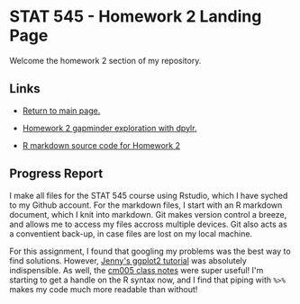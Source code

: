 STAT 545 - Homework 2 Landing Page
==============================

Welcome the homework 2 section of my repository.

## Links

- [Return to main page.](https://github.com/HScheiber/STAT545-hw-Scheiber-Hayden/blob/master/README.md "Main page")

- [Homework 2 gapminder exploration with dpylr.](/hw02/gapminder_dpylr.md)

- [R markdown source code for Homework 2](/hw02/gapminder_dpylr.Rmd)

## Progress Report
I make all files for the STAT 545 course using Rstudio, which I have syched to my Github account. For the markdown files, I start with an R markdown document, which I knit into markdown. Git makes version control a breeze, and allows me to access my files accross multiple devices. Git also acts as a conventient back-up, in case files are lost on my local machine.

For this assignment, I found that googling my problems was the best way to find solutions. However, [Jenny's ggplot2 tutorial](https://github.com/jennybc/ggplot2-tutorial) was absolutely indispensible. As well, the [cm005 class notes](http://stat545.com/cm005-notes_and_exercises.html) were super useful! I'm starting to get a handle on the R syntax now, and I find that piping with `%>%` makes my code much more readable than without!
